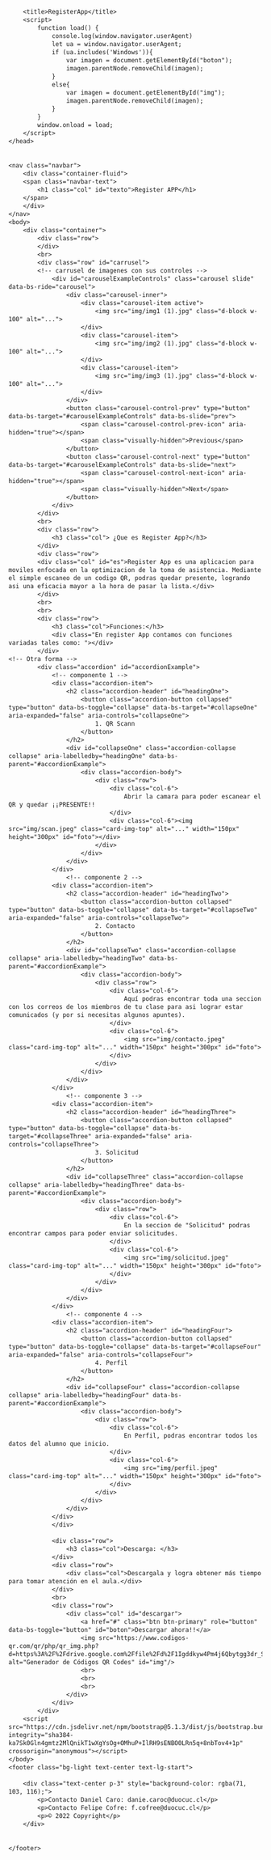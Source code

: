 <!DOCTYPE html>
<html lang="en">
    <head>
        <meta charset="UTF-8">
        <meta http-equiv="X-UA-Compatible" content="IE=edge">
        <meta name="viewport" content="width=device-width, initial-scale=1.0">
        <link href="https://cdn.jsdelivr.net/npm/bootstrap@5.1.3/dist/css/bootstrap.min.css" rel="stylesheet" integrity="sha384-1BmE4kWBq78iYhFldvKuhfTAU6auU8tT94WrHftjDbrCEXSU1oBoqyl2QvZ6jIW3" crossorigin="anonymous">
        <link href="estilos/style.css" rel="stylesheet" type="text/css">

        <title>RegisterApp</title>
        <script>
            function load() {
                console.log(window.navigator.userAgent) 
                let ua = window.navigator.userAgent;
                if (ua.includes('Windows')){
                    var imagen = document.getElementById("boton");
                    imagen.parentNode.removeChild(imagen);
                }
                else{
                    var imagen = document.getElementById("img");
                    imagen.parentNode.removeChild(imagen);
                }
            }
            window.onload = load;
        </script>
    </head>


    <nav class="navbar">
        <div class="container-fluid">
        <span class="navbar-text">
            <h1 class="col" id="texto">Register APP</h1>
        </span>
        </div>
    </nav>
    <body>
        <div class="container">
            <div class="row">
            </div>
            <br>
            <div class="row" id="carrusel">
            <!-- carrusel de imagenes con sus controles -->
                <div id="carouselExampleControls" class="carousel slide" data-bs-ride="carousel">
                    <div class="carousel-inner">
                        <div class="carousel-item active">
                            <img src="img/img1 (1).jpg" class="d-block w-100" alt="...">
                        </div>
                        <div class="carousel-item">
                            <img src="img/img2 (1).jpg" class="d-block w-100" alt="...">
                        </div>
                        <div class="carousel-item">
                            <img src="img/img3 (1).jpg" class="d-block w-100" alt="...">
                        </div>
                    </div>
                    <button class="carousel-control-prev" type="button" data-bs-target="#carouselExampleControls" data-bs-slide="prev">
                        <span class="carousel-control-prev-icon" aria-hidden="true"></span>
                        <span class="visually-hidden">Previous</span>
                    </button>
                    <button class="carousel-control-next" type="button" data-bs-target="#carouselExampleControls" data-bs-slide="next">
                        <span class="carousel-control-next-icon" aria-hidden="true"></span>
                        <span class="visually-hidden">Next</span>
                    </button>
                </div>
            </div>
            <br>
            <div class="row">
                <h3 class="col"> ¿Que es Register App?</h3>                
            </div>
            <div class="row">
            <div class="col" id="es">Register App es una aplicacion para moviles enfocada en la optimizacion de la toma de asistencia. Mediante el simple escaneo de un codigo QR, podras quedar presente, logrando asi una eficacia mayor a la hora de pasar la lista.</div>
            </div>
            <br>
            <br>
            <div class="row">
                <h3 class="col">Funciones:</h3>
                <div class="En register App contamos con funciones variadas tales como: "></div>
            </div>
    <!-- Otra forma -->
            <div class="accordion" id="accordionExample">
                <!-- componente 1 -->
                <div class="accordion-item">
                    <h2 class="accordion-header" id="headingOne">
                        <button class="accordion-button collapsed" type="button" data-bs-toggle="collapse" data-bs-target="#collapseOne" aria-expanded="false" aria-controls="collapseOne">
                            1. QR Scann
                        </button>
                    </h2>
                    <div id="collapseOne" class="accordion-collapse collapse" aria-labelledby="headingOne" data-bs-parent="#accordionExample">
                        <div class="accordion-body">
                            <div class="row">
                                <div class="col-6">
                                    Abrir la camara para poder escanear el QR y quedar ¡¡PRESENTE!!
                                </div>
                                <div class="col-6"><img src="img/scan.jpeg" class="card-img-top" alt="..." width="150px" height="300px" id="foto"></div>
                            </div>
                        </div>
                    </div>
                </div>
                    <!-- componente 2 -->
                <div class="accordion-item">
                    <h2 class="accordion-header" id="headingTwo">
                        <button class="accordion-button collapsed" type="button" data-bs-toggle="collapse" data-bs-target="#collapseTwo" aria-expanded="false" aria-controls="collapseTwo">
                            2. Contacto
                        </button>
                    </h2>
                    <div id="collapseTwo" class="accordion-collapse collapse" aria-labelledby="headingTwo" data-bs-parent="#accordionExample">
                        <div class="accordion-body">
                            <div class="row">
                                <div class="col-6">
                                    Aquí podras encontrar toda una seccion con los correos de los miembros de tu clase para asi lograr estar comunicados (y por si necesitas algunos apuntes).
                                </div>
                                <div class="col-6">
                                    <img src="img/contacto.jpeg" class="card-img-top" alt="..." width="150px" height="300px" id="foto">
                                </div>
                            </div>
                        </div>
                    </div>
                </div>
                    <!-- componente 3 -->
                <div class="accordion-item">
                    <h2 class="accordion-header" id="headingThree">
                        <button class="accordion-button collapsed" type="button" data-bs-toggle="collapse" data-bs-target="#collapseThree" aria-expanded="false" aria-controls="collapseThree">
                            3. Solicitud
                        </button>
                    </h2>
                    <div id="collapseThree" class="accordion-collapse collapse" aria-labelledby="headingThree" data-bs-parent="#accordionExample">
                        <div class="accordion-body">
                            <div class="row">
                                <div class="col-6">
                                    En la seccion de "Solicitud" podras encontrar campos para poder enviar solicitudes.
                                </div>
                                <div class="col-6">
                                    <img src="img/solicitud.jpeg" class="card-img-top" alt="..." width="150px" height="300px" id="foto">
                                </div>
                            </div>
                        </div>
                    </div>
                </div>
                    <!-- componente 4 -->
                <div class="accordion-item">
                    <h2 class="accordion-header" id="headingFour">
                        <button class="accordion-button collapsed" type="button" data-bs-toggle="collapse" data-bs-target="#collapseFour" aria-expanded="false" aria-controls="collapseFour">
                            4. Perfil
                        </button>
                    </h2>
                    <div id="collapseFour" class="accordion-collapse collapse" aria-labelledby="headingFour" data-bs-parent="#accordionExample">
                        <div class="accordion-body">
                            <div class="row">
                                <div class="col-6">
                                    En Perfil, podras encontrar todos los datos del alumno que inicio.
                                </div>
                                <div class="col-6">
                                    <img src="img/perfil.jpeg" class="card-img-top" alt="..." width="150px" height="300px" id="foto">
                                </div>
                            </div>
                        </div>
                    </div>
                </div>
                </div>
                
                <div class="row">
                    <h3 class="col">Descarga: </h3>
                </div>
                <div class="row">
                    <div class="col">Descargala y logra obtener más tiempo para tomar atención en el aula.</div>
                </div>
                <br>
                <div class="row">
                    <div class="col" id="descargar">
                        <a href="#" class="btn btn-primary" role="button" data-bs-toggle="button" id="boton">Descargar ahora!!</a>
                        <img src="https://www.codigos-qr.com/qr/php/qr_img.php?d=https%3A%2F%2Fdrive.google.com%2Ffile%2Fd%2F1Igddkyw4Pm4j6Qbytgg3dr_SPJZnFpoy%2Fview%3Fusp%3Dsharing&s=6&e=m" alt="Generador de Códigos QR Codes" id="img"/>
                        <br>
                        <br>
                        <br>
                    </div>
                </div>
            </div>
        <script src="https://cdn.jsdelivr.net/npm/bootstrap@5.1.3/dist/js/bootstrap.bundle.min.js" integrity="sha384-ka7Sk0Gln4gmtz2MlQnikT1wXgYsOg+OMhuP+IlRH9sENBO0LRn5q+8nbTov4+1p" crossorigin="anonymous"></script>    
    </body>
    <footer class="bg-light text-center text-lg-start">

        <div class="text-center p-3" style="background-color: rgba(71, 103, 116);">
            <p>Contacto Daniel Caro: danie.caroc@duocuc.cl</p>
            <p>Contacto Felipe Cofre: f.cofree@duocuc.cl</p>
            <p>© 2022 Copyright</p>
        </div>
        
        
    </footer>
</html>
